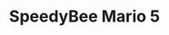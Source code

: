---
color: violet
category: Frames
group: undefined
visible: true
order: 3
title: SpeedyBee Mario 5
link: https://www.speedybee.com/speedybee-mario-5-frame/
img: /uploads/builds/5inch-beginner/frames-speedybee-mario-5.png
text: The SpeedyBee Mario 5 offers an X/Deadcat layout, and at its lowest cost, it rivals the Source One V5 even with metal parts! I would suggest to get the more expensive versions with 3D prints though
info:
  - $33.99-$53.99
  - 226mm
  - 126-170g<without/with 3D prints>
  - 6mm Arms
  - 2.5/2.5/2.5mm plates<Top/Bottom/Mid>
  - 21mm Cams
  - 30x30 Stacks
  - 25x25/20x20 VTXs
---